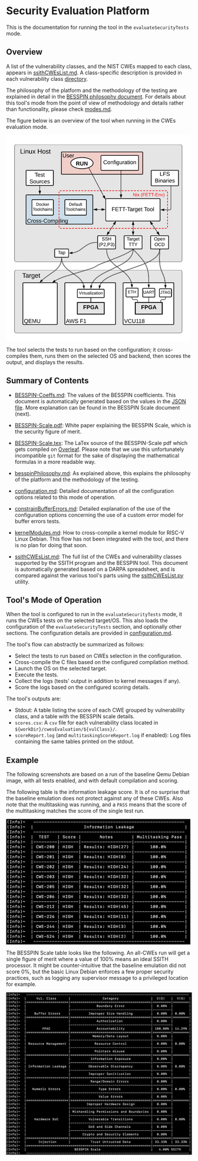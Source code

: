 # Security Evaluation Platform #

This is the documentation for running the tool in the `evaluateSecurityTests` mode.

## Overview

A list of the vulnerability classes, and the NIST CWEs mapped to each class, appears in [ssithCWEsList.md](./ssithCWEsList.md).
A class-specific description is provided in each vulnerability class [directory](../../fett/cwesEvaluation/).

The philosophy of the platform and the methodology of the testing are explained in detail in the [BESSPIN philosophy document](./besspinPhilosophy.md). For details about this tool's mode from the point of view of methodology and details rather than functionality, please check [modes.md](../base/modes.md).

The figure below is an overview of the tool when running in the CWEs evaluation mode.

<img src="../.figures/cwes-evaluation-diagram.png" width=500 align=middle>

The tool selects the tests to run based on the configuration; it cross-compiles them, runs them on the selected OS and backend, then scores the output, and displays the results.

## Summary of Contents ##

- [BESSPIN-Coeffs.md](./BESSPIN-Coeffs.md): The values of the BESSPIN coefficients. This document is automatically generated based on the values in the [JSON file](../../fett/cwesEvaluation/utils/besspinCoeffs.json). More explanation can be found in the BESSPIN Scale document (next).

- [BESSPIN-Scale.pdf](./BESSPIN-Scale.pdf): White paper explaining the BESSPIN Scale, which is the security figure of merit.

- [BESSPIN-Scale.tex](./BESSPIN-Scale.tex): The LaTex source of the BESSPIN-Scale pdf which gets compiled on [Overleaf](https://www.overleaf.com/). Please note that we use this unfortunately incompatible `git` format for the sake of displaying the mathematical formulas in a more readable way.

- [besspinPhilosophy.md](./besspinPhilosophy.md): As explained above, this explains the philosophy of the platform and the methodology of the testing.

- [configuration.md](./configuration.md): Detailed documentation of all the configuration options related to this mode of operation.

- [constrainBufferErrors.md](./constrainBufferErrors.md): Detailed explanation of the use of the configuration options concerning the use of a custom error model for buffer errors tests.

- [kernelModules.md](./constrainBufferErrors.md): How to cross-compile a kernel module for RISC-V Linux Debian. This flow has not been integrated with the tool, and there is no plan for doing that soon.

- [ssithCWEsList.md](./ssithCWEsList.md): The full list of the CWEs and vulnerability classes supported by the SSITH program and the BESSPIN tool. This document is automatically generated based on a DARPA spreadsheet, and is compared against the various tool's parts using the [ssithCWEsList.py](../../utils/ssithCWEsList.py) utility.

## Tool's Mode of Operation ##

When the tool is configured to run in the `evaluateSecurityTests` mode, it runs the CWEs tests on the selected target/OS. This also loads the configuration of the `evaluateSecurityTests` section, and optionally other sections. The configuration details are provided in [configuration.md](./configuration.md).

The tool's flow can abstractly be summarized as follows:
- Select the tests to run based on CWEs selection in the configuration.
- Cross-compile the C files based on the configured compilation method.
- Launch the OS on the selected target.
- Execute the tests.
- Collect the logs (tests' output in addition to kernel messages if any).
- Score the logs based on the configured scoring details.

The tool's outputs are:
- Stdout: A table listing the score of each CWE grouped by vulnerability class, and a table with the BESSPIN scale details.
- `scores.csv`: A `csv` file for each vulnerability class located in `${workDir}/cwesEvaluation/${vulClass}/`.
- `scoreReport.log` (and `multitaskingScoreReport.log` if enabled): Log files containing the same tables printed on the stdout.

## Example ##

The following screenshots are based on a run of the baseline Qemu Debian image, with all tests enabled, and with default compilation and scoring. 

The following table is the information leakage score. It is of no surprise that the baseline emulation does not protect against any of these CWEs. Also note that the multitasking was running, and a `PASS` means that the score of the multitasking matches the score of the single test run.

<img src="../.figures/cwesEvaluation-example-iex.png" width=500 align=middle>

The BESSPIN Scale table looks like the following. An all-CWEs run will get a single figure of merit where a value of 100% means an ideal SSITH processor. It might be counter-intuitive that the baseline emulation did not score 0%, but the basic Linux Debian enforces a few proper security practices, such as logging any supervisor message to a privileged location for example.

<img src="../.figures/cwesEvaluation-example-besspinScale.png" width=700 align=middle>


